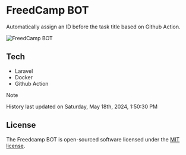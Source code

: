 # FreedCamp BOT

Automatically assign an ID before the task title based on Github Action.

![FreedCamp BOT](https://repository-images.githubusercontent.com/737932867/7d34798b-2680-471c-b089-a78a718d3d6a)

## Tech

- Laravel
- Docker
- Github Action

> [!NOTE]  
> History last updated on Saturday, May 18th, 2024, 1:50:30 PM

## License

The Freedcamp BOT is open-sourced software licensed under the [MIT license](https://opensource.org/licenses/MIT).
